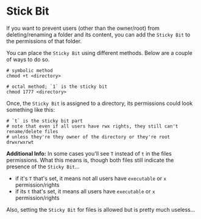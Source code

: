 # Stick Bit

If you want to prevent users (other than the owner/root)  from deleting/renaming a folder and its content, you can add the `Sticky Bit` to the permissions of that folder.

You can place the `Sticky Bit` using different methods. Below are a couple of ways to do so.
```
# symbolic method
chmod +t <directory>

# octal method; `1` is the sticky bit
chmod 1777 <directory>
```

Once, the `Sticky Bit` is assigned to a directory, its permissions could look something like this:
```
# `t` is the sticky bit part
# note that even if all users have rwx rights, they still can't rename/delete files 
# unless they're they owner of the directory or they're root
drwxrwxrwt
```

**Additional Info:**
In some cases you'll see `T` instead of `t` in the files permissions. What this means is, though both files still indicate the presence of the  `Sticky Bit`...

* if it's `T` that's set, it means not all users have `executable` or `x` permission/rights
* if its `t` that's set, it means all users have `executable` or `x` permission/rights

Also, setting the `Sticky Bit` for files is allowed but is pretty much useless...

